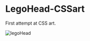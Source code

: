 # LegoHead-CSSart
First attempt at CSS art.

![legoHead](https://user-images.githubusercontent.com/97525209/166161634-44000a4c-fccf-4c57-9f27-ad314a2a6cd6.png)

